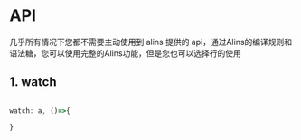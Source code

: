 <!--
 * @Author: chenzhongsheng
 * @Date: 2023-09-09 00:58:45
 * @Description: Coding something
-->

<!-- 暂时不暴露API，需要考虑编译器兼容 -->

# API

几乎所有情况下您都不需要主动使用到 alins 提供的 api，通过Alins的编译规则和语法糖，您可以使用完整的Alins功能，但是您也可以选择行的使用

## 1. watch

```js

watch: a, ()=>{

}
```